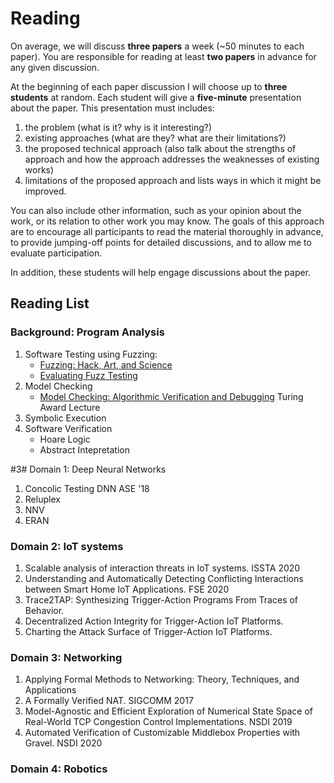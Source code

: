 # Reading

On average, we will discuss ****three papers**** a week (~50 minutes to
each paper). You are responsible for reading at least **two papers**
in advance for any given discussion.

At the beginning of each paper discussion I will choose up to **three
students** at random. Each student will give a **five-minute**
presentation about the paper. This presentation must includes:

1.  the problem (what is it? why is it interesting?)
2.  existing approaches (what are they? what are their limitations?)
3.  the proposed technical approach (also talk about the strengths of approach and how the approach addresses the weaknesses of existing works)
4.  limitations of the proposed approach and lists ways in which it
    might be improved.

You can also include other information, such as your opinion about the
work, or its relation to other work you may know. The goals of this
approach are to encourage all participants to read the material
thoroughly in advance, to provide jumping-off points for detailed
discussions, and to allow me to evaluate participation.

In addition, these students will help engage discussions about the
paper.

## Reading List
### Background: Program Analysis

1.  Software Testing using Fuzzing:
    -   [Fuzzing: Hack, Art, and
        Science](https://patricegodefroid.github.io/public_psfiles/Fuzzing-101-CACM2020.pdf)
    -   [Evaluating Fuzz Testing](https://arxiv.org/pdf/1808.09700.pdf)
2.  Model Checking
    -   [Model Checking: Algorithmic Verification and Debugging](https://dl.acm.org/doi/pdf/10.1145/1592761.1592781) 
        Turing Award Lecture
3.  Symbolic Execution
4.  Software Verification
    - Hoare Logic
    - Abstract Intepretation

#3# Domain 1: Deep Neural Networks

1.  Concolic Testing DNN ASE '18
2.  Reluplex
3.  NNV
4.  ERAN

### Domain 2: IoT systems
1. Scalable analysis of interaction threats in IoT systems. ISSTA 2020
1. Understanding and Automatically Detecting Conflicting Interactions between Smart Home IoT Applications. FSE 2020
1. Trace2TAP: Synthesizing Trigger-Action Programs From Traces of Behavior.
1. Decentralized Action Integrity for Trigger-Action IoT Platforms.
1. Charting the Attack Surface of Trigger-Action IoT Platforms.

### Domain 3: Networking
1. Applying Formal Methods to Networking: Theory, Techniques, and Applications
1. A Formally Verified NAT. SIGCOMM 2017 
1. Model-Agnostic and Efficient Exploration of Numerical State Space of Real-World TCP Congestion Control Implementations. NSDI 2019
1. Automated Verification of Customizable Middlebox Properties with Gravel. NSDI 2020


### Domain 4: Robotics
